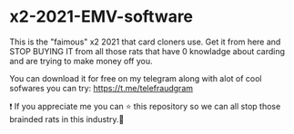 # x2-2021-EMV-software

This is the "faimous" x2 2021 that card cloners use. Get it from here and STOP BUYING IT from all those rats that have 0 knowladge about carding and are trying to make money off you.

You can download it for free on my telegram along with alot of cool sofwares you can try: https://t.me/telefraudgram

❗ If you appreciate me you can ⭐ this repository so we can all stop those brainded rats in this industry.💓
